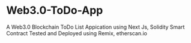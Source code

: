 # Web3.0-ToDo-App
A Web3.0 Blockchain ToDo List Appication using Next Js, Solidity Smart Contract 
Tested and Deployed using Remix, etherscan.io 

